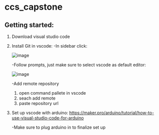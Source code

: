# ccs_capstone

## Getting started:
1. Download visual studio code
2. Install Git in vscode:
   -In sidebar click:
   
    ![image](https://github.com/arc093/ccs_capstone/assets/152421805/d12eee71-758d-40e8-b20a-dfbc67c2e47d)

   -Follow prompts, just make sure to select vscode as default editor:
   
   ![image](https://github.com/arc093/ccs_capstone/assets/152421805/8c2f1bc8-b8f2-47e2-9d33-765a27c29df0)

   -Add remote repository
   
      1. open command pallete in vscode
      2. seach add remote
      3. paste repository url


5. Set up vscode with arduino: https://maker.pro/arduino/tutorial/how-to-use-visual-studio-code-for-arduino

   -Make sure to plug arduino in to finalize set up
